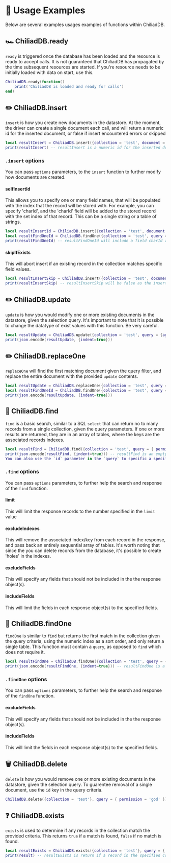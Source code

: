 # 📝 Usage Examples

Below are several examples usages examples of functions within ChiliadDB.

## 🏎️ ChiliadDB.ready
`ready` is triggered once the database has been loaded and the resource is ready to accept calls. It is not guaranteed that ChiliadDB has propagated by the time subsequent resources are started. If you're resource needs to be initially loaded with data on start, use this.
```lua
ChiliadDB.ready(function()
    print('ChiliadDB is loaded and ready for calls')
end)
```

## ✏️ ChiliadDB.insert
`insert` is how you create new documents in the datastore. At the moment, the driver can create a single document each call, and will return
a numeric id for the inserted document, or false if insert encountered errors or skipped
```lua
local resultInsert = ChiliadDB.insert({collection = 'test', document = {permission = 'god', name = 'Joe', citizenid = 1}})
print(resultInsert) -- resultInsert is a numeric id for the inserted document, or false if insert encountered errors
```

### `.insert` options
You can pass `options` parameters, to the `insert` function to further modify how documents are created.

#### selfInsertId
This allows you to specify one or many field names, that will be populated with the index that the record will be stored with. For example, you can specify 'charId', and the 'charId' field will be added to the stored record with the set index of that record. This can be a single string or a table of strings.
```lua
local resultInsertId = ChiliadDB.insert({collection = 'test', document = {permission = 'admin', name = 'Joseph', citizenid = 1}, options = {selfInsertId = 'charId'}})
local resultFindOneId = ChiliadDB.findOne({collection = 'test', query = { id = resultInsertId } })
print(resultFindOneId) -- resultFindOneId will include a field charId with the numeric inserted id
```

#### skipIfExists
This will abort insert if an existing record in the collection matches specific field values.
```lua
local resultInsertSkip = ChiliadDB.insert({collection = 'test', document = {permission = 'admin', name = 'Joseph', citizenid = 1}, options = {skipIfExists = {citizenid = true}}})
print(resultInsertSkip) -- resultInsertSkip will be false as the insert example above already created a record with that `citizenid`, and no new document was created
```


## ✏️ ChiliadDB.update
`update` is how you would modify one or more existing documents in the datastore, given the selection query. It's important to note that it is possible to change the datatype of exist values with this function. Be very careful.
```lua
local resultUpdate = ChiliadDB.update({collection = 'test', query = {age = {['$lt'] = 11}}, update = { name = 'Joseph' }})
print(json.encode(resultUpdate, {indent=true}))
```


## ✏️ ChiliadDB.replaceOne
`replaceOne` will find the first matching document given the query filter, and replace the entire document with the provided `update` contents.
```lua
local resultUpdate = ChiliadDB.replaceOne({collection = 'test', query = {id = 1}, document = { name2 = 'Joseph' }})
local resultFindOneId = ChiliadDB.findOne({collection = 'test', query = { name2 = 'Joseph' } })
print(json.encode(resultUpdate, {indent=true}))
```


## 🔎 ChiliadDB.find
`find` is a basic search, similar to a SQL `select` that can return no to many records from a single collection, given the query parameters. If one or more results are returned, they are in an array of tables, where the keys are the associated records indexes.
```lua
local resultFind = ChiliadDB.find({collection = 'test', query = { permission = 'god' } })
print(json.encode(resultFind, {indent=true})) -- resultFind is an empty table or an array of tables
You can also use the `id` parameter in the `query` to specific a specific index from the specified collection that you want. `id` must be numeric.
```

### `.find` options
You can pass `options` parameters, to further help the search and response of the `find` function.

#### limit
This will limit the response records to the number specified in the `limit` value

#### excludeIndexes
This will remove the associated index/key from each record in the response, and pass back an entirely sequential array of tables. It's worth noting that since the you can delete records from the database, it's possible to create 'holes' in the indexes.

#### excludeFields
This will specify any fields that should not be included in the the response object(s).

#### includeFields
This will limit the fields in each response object(s) to the specified fields.


## 🔎 ChiliadDB.findOne
`findOne` is similar to `find` but returns the first match in the collection given the query criteria, using the numeric index as a sort order, and only return a single table. This function must contain a `query`, as opposed to `find` which does not require it.
```lua
local resultFindOne = ChiliadDB.findOne({collection = 'test', query = { permission = 'god' }, update = {  permission = 'normie' } })
print(json.encode(resultFindOne, {indent=true})) -- resultFindOne is a table
```

### `.findOne` options
You can pass `options` parameters, to further help the search and response of the `findOne` function.

#### excludeFields
This will specify any fields that should not be included in the the response object(s).

#### includeFields
This will limit the fields in each response object(s) to the specified fields.


## 🗑️ ChiliadDB.delete
`delete` is how you would remove one or more existing documents in the datastore, given the selection query. To guarentee removal of a single document, use the `id` key in the query criteria.
```lua
ChiliadDB.delete({collection = 'test'}, query = { permission = 'god' })
```


## ❓ ChiliadDB.exists
`exists` is used to determine if any records in the collection match the provided criteria. This returns `true` if a match is found, `false` if no match is found.
```lua
local resultExists = ChiliadDB.exists({collection = 'test'}, query = { permission = 'pleb' })
print(result) -- resultExists is return if a record in the specified collection matches the included criteria; false if not
```